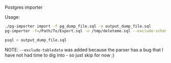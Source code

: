 Postgres importer 

Usage:

```bash
./pg-importer import -f pg_dump_file.sql -o output_dump_file.sql
pg-importer -f=/Path/To/Export.sql -o /tmp/deleteme.sql --exclude-schema=geolite --exclude-extension=ip4r --exclude-tabledata=visits

psql < output_dump_file.sql

```


NOTE: `--exclude-tabledata` was added because the parser has a bug that I have not had time to dig into - so just skip for now ;)
